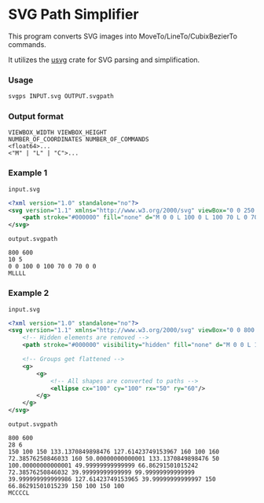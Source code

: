 # SVG Path Simplifier

This program converts SVG images into MoveTo/LineTo/CubixBezierTo commands.

It utilizes the [usvg](https://github.com/RazrFalcon/resvg/tree/master/usvg) crate for SVG parsing and simplification.

### Usage

```sh
svgps INPUT.svg OUTPUT.svgpath
```

### Output format

```
VIEWBOX_WIDTH VIEWBOX_HEIGHT
NUMBER_OF_COORDINATES NUMBER_OF_COMMANDS
<float64>...
<"M" | "L" | "C">...
```

### Example 1

`input.svg`
```xml
<?xml version="1.0" standalone="no"?>
<svg version="1.1" xmlns="http://www.w3.org/2000/svg" viewBox="0 0 250 200">
    <path stroke="#000000" fill="none" d="M 0 0 L 100 0 L 100 70 L 0 70 Z"/>
</svg>
```
`output.svgpath`
```
800 600
10 5
0 0 100 0 100 70 0 70 0 0
MLLLL
```

### Example 2

`input.svg`
```xml
<?xml version="1.0" standalone="no"?>
<svg version="1.1" xmlns="http://www.w3.org/2000/svg" viewBox="0 0 800 600">
    <!-- Hidden elements are removed -->
    <path stroke="#000000" visibility="hidden" fill="none" d="M 0 0 L 100 0 L 100 70 L 0 70 Z"/>

    <!-- Groups get flattened -->
    <g>
        <g>
            <!-- All shapes are converted to paths -->
            <ellipse cx="100" cy="100" rx="50" ry="60"/>
        </g>
    </g>
</svg>
```

`output.svgpath`
```
800 600
28 6
150 100 150 133.1370849898476 127.61423749153967 160 100 160 72.38576250846033 160 50.00000000000001 133.1370849898476 50 100.00000000000001 49.99999999999999 66.86291501015242 72.38576250846032 39.99999999999999 99.99999999999999 39.999999999999986 127.61423749153965 39.99999999999997 150 66.86291501015239 150 100 150 100
MCCCCL
```